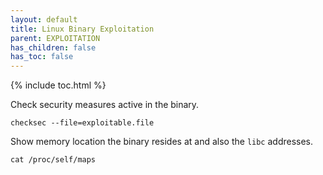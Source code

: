 ```yaml
---
layout: default
title: Linux Binary Exploitation
parent: EXPLOITATION
has_children: false
has_toc: false
---
```


{% include toc.html %}

Check security measures active in the binary.
```
checksec --file=exploitable.file
```

Show memory location the binary resides at and also the `libc` addresses.
```
cat /proc/self/maps
```

